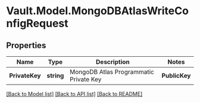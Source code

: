 # Vault.Model.MongoDBAtlasWriteConfigRequest

## Properties

Name | Type | Description | Notes
------------ | ------------- | ------------- | -------------
**PrivateKey** | **string** | MongoDB Atlas Programmatic Private Key | **PublicKey** | **string** | MongoDB Atlas Programmatic Public Key | 

[[Back to Model list]](../README.md#documentation-for-models) [[Back to API list]](../README.md#documentation-for-api-endpoints) [[Back to README]](../README.md)

